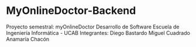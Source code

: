 # MyOnlineDoctor-Backend
Proyecto semestral: myOnlineDoctor Desarrollo de Software Escuela de Ingeniería Informática - UCAB
Integrantes:
Diego Bastardo
Miguel Cuadrado
Anamaría Chacón